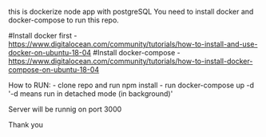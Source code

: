 this is dockerize node app with postgreSQL You need to install docker and docker-compose to run this repo.

#Install docker first -https://www.digitalocean.com/community/tutorials/how-to-install-and-use-docker-on-ubuntu-18-04 #Install docker-compose -https://www.digitalocean.com/community/tutorials/how-to-install-docker-compose-on-ubuntu-18-04

How to RUN: - clone repo and run npm install - run docker-compose up -d '-d means run in detached mode (in background)'

Server will be runnig on port 3000

Thank you
